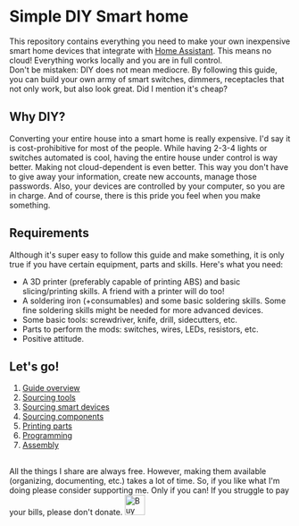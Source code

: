 # Simple DIY Smart home
This repository contains everything you need to make your own inexpensive smart home devices that integrate with [Home Assistant](https://www.home-assistant.io/). This means no cloud! Everything works locally and you are in full control.<br>
Don't be mistaken: DIY does not mean mediocre. By following this guide, you can build your own army of smart switches, dimmers, receptacles that not only work, but also look great. Did I mention it's cheap?

## Why DIY?
Converting your entire house into a smart home is really expensive. I'd say it is cost-prohibitive for most of the people. While having 2-3-4 lights or switches automated is cool, having the entire house under control is way better. Making not cloud-dependent is even better. This way you don't have to give away your information, create new accounts, manage those passwords. Also, your devices are controlled by your computer, so you are in charge. And of course, there is this pride you feel when you make something.

## Requirements
Although it's super easy to follow this guide and make something, it is only true if you have certain equipment, parts and skills. Here's what you need:
 - A 3D printer (preferably capable of printing ABS) and basic slicing/printing skills. A friend with a printer will do too!
 - A soldering iron (+consumables) and some basic soldering skills. Some fine soldering skills might be needed for more advanced devices.
 - Some basic tools: screwdriver, knife, drill, sidecutters, etc.
 - Parts to perform the mods: switches, wires, LEDs, resistors, etc.
 - Positive attitude.

## Let's go!
1. [Guide overview](guide/overview.md)
2. [Sourcing tools](guide/tools.md)
3. [Sourcing smart devices](guide/devices.md)
4. [Sourcing components](guide/components.md)
5. [Printing parts](guide/printing.md)
6. [Programming](guide/programming.md)
7. [Assembly](guide/assembly.md)

## 
All the things I share are always free.
However, making them available (organizing, documenting, etc.) takes a lot of time. So, if you like what I'm doing please consider supporting me. Only if you can! If you struggle to pay your bills, please don't donate.
<a href='https://ko-fi.com/N4N816BJZ0' target='_blank'><img height='36' style='border:0px;height:36px;' src='https://storage.ko-fi.com/cdn/kofi6.png?v=6' border='0' alt='Buy Me a Coffee at ko-fi.com' /></a>
